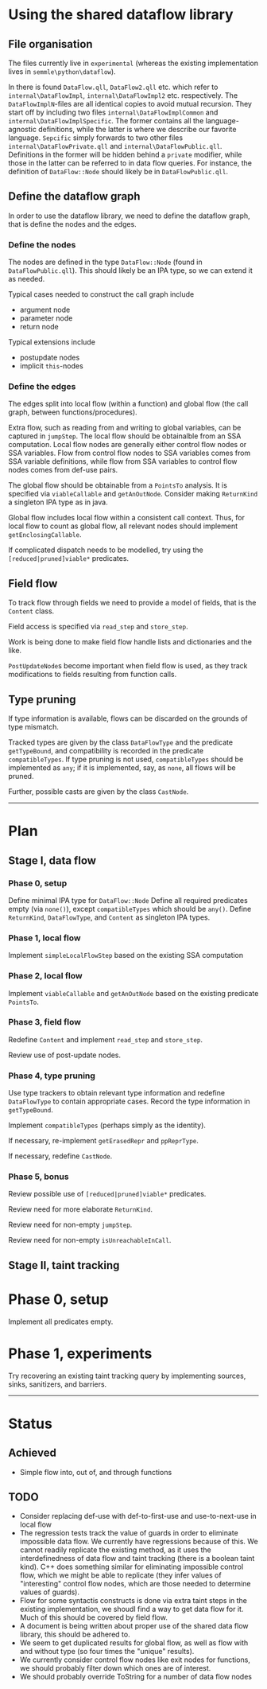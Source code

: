 # Using the shared dataflow library

## File organisation

The files currently live in `experimental` (whereas the existing implementation lives in `semmle\python\dataflow`).

In there is found `DataFlow.qll`, `DataFlow2.qll` etc. which refer to `internal\DataFlowImpl`, `internal\DataFlowImpl2` etc. respectively. The `DataFlowImplN`-files are all identical copies to avoid mutual recursion. They start off by including two files `internal\DataFlowImplCommon` and `internal\DataFlowImplSpecific`. The former contains all the language-agnostic definitions, while the latter is where we describe our favorite language. `Sepcific` simply forwards to two other files `internal\DataFlowPrivate.qll` and `internal\DataFlowPublic.qll`. Definitions in the former will be hidden behind a `private` modifier, while those in the latter can be referred to in data flow queries. For instance, the definition of `DataFlow::Node` should likely be in `DataFlowPublic.qll`.

## Define the dataflow graph

In order to use the dataflow library, we need to define the dataflow graph,
that is define the nodes and the edges.

### Define the nodes

The nodes are defined in the type `DataFlow::Node` (found in `DataFlowPublic.qll`).
This should likely be an IPA type, so we can extend it as needed.

Typical cases needed to construct the call graph include
 - argument node
 - parameter node
 - return node

Typical extensions include
 - postupdate nodes
 - implicit `this`-nodes

### Define the edges

The edges split into local flow (within a function) and global flow (the call graph, between functions/procedures).

Extra flow, such as reading from and writing to global variables, can be captured in `jumpStep`.
The local flow should be obtainalble from an SSA computation.
Local flow nodes are generally either control flow nodes or SSA variables.
Flow from control flow nodes to SSA variables comes from SSA variable definitions, while flow from SSA variables to control flow nodes comes from def-use pairs.

The global flow should be obtainable from a `PointsTo` analysis. It is specified via `viableCallable` and
`getAnOutNode`. Consider making `ReturnKind` a singleton IPA type as in java.

Global flow includes local flow within a consistent call context. Thus, for local flow to count as global flow, all relevant nodes should implement `getEnclosingCallable`.

If complicated dispatch needs to be modelled, try using the `[reduced|pruned]viable*` predicates.

## Field flow

To track flow through fields we need to provide a model of fields, that is the `Content` class.

Field access is specified via `read_step` and `store_step`.

Work is being done to make field flow handle lists and dictionaries and the like.

`PostUpdateNode`s become important when field flow is used, as they track modifications to fields resulting from function calls.

## Type pruning

If type information is available, flows can be discarded on the grounds of type mismatch.

Tracked types are given by the class `DataFlowType` and the predicate `getTypeBound`, and compatibility is recorded in the predicate `compatibleTypes`.
If type pruning is not used, `compatibleTypes` should be implemented as `any`; if it is implemented, say, as `none`, all flows will be pruned.

Further, possible casts are given by the class `CastNode`.

---

# Plan

## Stage I, data flow

### Phase 0, setup
Define minimal IPA type for `DataFlow::Node`
Define all required predicates empty (via `none()`),
except `compatibleTypes` which should be `any()`.
Define `ReturnKind`, `DataFlowType`, and `Content` as singleton IPA types.


### Phase 1, local flow
Implement `simpleLocalFlowStep` based on the existing SSA computation

### Phase 2, local flow
Implement `viableCallable` and `getAnOutNode` based on the existing predicate `PointsTo`.

### Phase 3, field flow
Redefine `Content` and implement `read_step` and `store_step`.

Review use of post-update nodes.

### Phase 4, type pruning
Use type trackers to obtain relevant type information and redefine `DataFlowType` to contain appropriate cases. Record the type information in `getTypeBound`.

Implement `compatibleTypes` (perhaps simply as the identity).

If necessary, re-implement `getErasedRepr` and `ppReprType`.

If necessary, redefine `CastNode`.

### Phase 5, bonus
Review possible use of `[reduced|pruned]viable*` predicates.

Review need for more elaborate `ReturnKind`.

Review need for non-empty `jumpStep`.

Review need for non-empty `isUnreachableInCall`.

## Stage II, taint tracking

# Phase 0, setup
Implement all predicates empty.

# Phase 1, experiments
Try recovering an existing taint tracking query by implementing sources, sinks, sanitizers, and barriers.

---

# Status

## Achieved

- Simple flow into, out of, and through functions

## TODO

- Consider replacing def-use with def-to-first-use and use-to-next-use in local flow
- The regression tests track the value of guards in order to eliminate impossible data flow. We currently have regressions because of this. We cannot readily replicate the existing method, as it uses the interdefinedness of data flow and taint tracking (there is a boolean taint kind). C++ does something similar for eliminating impossible control flow, which we might be able to replicate (they infer values of "interesting" control flow nodes, which are those needed to determine values of guards).
- Flow for some syntactis constructs is done via extra taint steps in the existing implementation, we shoudl find a way to get data flow for it. Much of this should be covered by field flow.
- A document is being written about proper use of the shared data flow library, this should be adhered to.
- We seem to get duplicated results for global flow, as well as flow with and without type (so four times the "unique" results).
- We currently consider control flow nodes like exit nodes for functions, we should probably filter down which ones are of interest.
- We should probably override ToString for a number of data flow nodes
